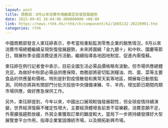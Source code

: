 ```yaml
---
layout: post
title: 商務部：8月以來消費市場繼續呈恢復發展趨勢
date: 2022-09-01 16:04:06.000000000 +08:00
link: https://news.rthk.hk/rthk/ch/component/k2/1665132-20220901.htm
categories: rthk
---
```


中國商務部發言人束珏婷表示，參考當局重點監測零售企業的銷售情況，8月以來消費市場總體繼續呈現恢復發展趨勢，未來將圍繞「金九銀十」和中秋、國慶等節日，開展秋季全國消費促進月活動，繼續指導各地因地制宜、促進內需復蘇。

束珏婷在例行記者會中表示，目前全國生活必需品價格略有波動，但市場供應總體充足。為做好中秋節必需品供應保障，商務部將密切監測糧油、肉、蛋、菜等主要食品的供應量和價格，特別是針對疫情散發和異常天氣等地區，開展每日動態監測。同時亦將與有關部門分批次投放中央儲備凍豬、牛、羊肉，增加節日期間肉類市場供應，做好應急保供工作。

另外，束珏婷提到，今年以來，中國出口展現較強發展韌性，但全球疫情持續演變，世界經濟復蘇不確定性增大，主要經濟體增長前景不容樂觀，消費意願不足，外需擴張趨勢放緩，外貿企業獲取訂單的難度較大，當局下一步將持續發揮好大型展覽會平台作用，指導企業鞏固傳統市場，以及開拓新興市場。
